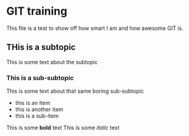 # GIT training

This file is a test to show off how smart I am and how awesome GIT is. 

## THis is a subtopic
This is some text about the subtopic

### This is a sub-subtopic
This is some text about that same boring sub-subtopic
- this is an item
- this is another item
 - this is a sub-item

This is some **bold** text 
This is some _italic_ text
